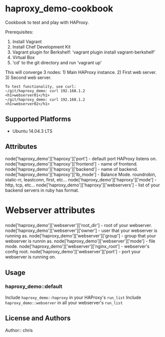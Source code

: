 # haproxy_demo-cookbook
Cookbook to test and play with HAProxy.

Prerequisites:
  1) Install Vagrant
  2) Install Chef Development Kit
  3) Vagrant plugin for Berkshelf: ‘vagrant plugin install vagrant-berkshelf’
  4) Virtual Box
  5) 'cd' to the git directory and run 'vagrant up'

This will converge 3 nodes:
    1) Main HAProxy instance.
    2) First web server.
    3) Second web server.

    To test functionality, use curl:
    ~/git/haproxy_demo: curl 192.168.1.2
    <h1>webserver01</h1>
    ~/git/haproxy_demo: curl 192.168.1.2
    <h1>webserver02</h1>

## Supported Platforms

* Ubuntu 14.04.3 LTS

## Attributes
node['haproxy_demo']['haproxy']['port'] - default port HAProxy listens on.
node['haproxy_demo']['haproxy']['frontend'] - name of frontend.
node['haproxy_demo']['haproxy']['backend'] - name of backend.
node['haproxy_demo']['haproxy']['lb_mode'] - Balance Mode. roundrobin, static-rr, leastconn, first, etc...
node['haproxy_demo']['haproxy']['mode'] - http, tcp, etc...
node['haproxy_demo']['haproxy']['webservers'] - list of your backend servers in ruby has format.

#####
# Webserver attributes
#####
node['haproxy_demo']['webserver']['root_dir'] - root of your webserver.
node['haproxy_demo']['webserver']['owner'] - user that your webserver is running as.
node['haproxy_demo']['webserver']['group'] - group that your webserver is runnin as.
node['haproxy_demo']['webserver']['mode'] - file mode.
node['haproxy_demo']['webserver']['nginx_root'] - webserver's config root.
node['haproxy_demo']['webserver']['port'] - port your webserver is running on.

## Usage

### haproxy_demo::default

Include `haproxy_demo::haproxy` in your HAProxy's `run_list`
Include `haproxy_demo::webserver` in all your webserver's `run_list`

## License and Authors

Author:: chris
